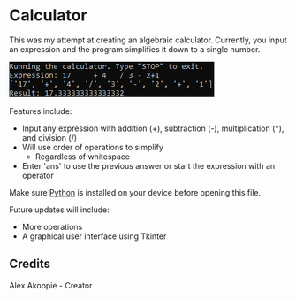 # Calculator

This was my attempt at creating an algebraic calculator. Currently, you input an expression and the program simplifies it down to a single number.

![Preview screenshot](scr1.png "Preview screenshot")

Features include:
* Input any expression with addition (+), subtraction (-), multiplication (*), and division (/)
* Will use order of operations to simplify
    * Regardless of whitespace
* Enter 'ans' to use the previous answer or start the expression with an operator

Make sure [Python](https://www.python.org/downloads/ "Download Python from www.python.org") is installed on your device before opening this file.

Future updates will include:
* More operations
* A graphical user interface using Tkinter

## Credits

Alex Akoopie - Creator